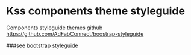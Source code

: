 # Kss components theme styleguide

Components styleguide themes github <https://github.com/AdFabConnect/boostrap-styleguide>

###see <a href="../bootstrap/index.html">bootstrap styleguide</a>
